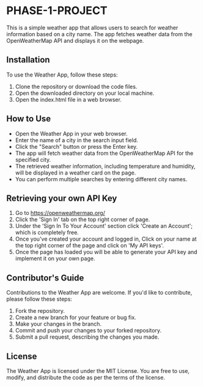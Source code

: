 # PHASE-1-PROJECT

This is a simple weather app that allows users to search for weather information based on a city name. The app fetches weather data from the OpenWeatherMap API and displays it on the webpage.

## Installation
To use the Weather App, follow these steps:

1. Clone the repository or download the code files.
2. Open the downloaded directory on your local machine.
3. Open the index.html file in a web browser.

## How to Use
- Open the Weather App in your web browser.
- Enter the name of a city in the search input field.
- Click the "Search" button or press the Enter key.
- The app will fetch weather data from the OpenWeatherMap API for the specified city.
- The retrieved weather information, including temperature and humidity, will be displayed in a weather card on the page.
- You can perform multiple searches by entering different city names.

## Retrieving your own API Key
1. Go to https://openweathermap.org/
2. Click the 'Sign In' tab on the top right corner of page.
3. Under the 'Sign In To Your Account' section click 'Create an Account'; which is completely free.
4. Once you've created your account and logged in, Click on your name at the top right corner of the page and click on 'My API keys'.
5. Once the page has loaded you will be able to generate your API key and implement it on your own page.

## Contributor's Guide
Contributions to the Weather App are welcome. If you'd like to contribute, please follow these steps:

1. Fork the repository.
2. Create a new branch for your feature or bug fix.
3. Make your changes in the branch.
4. Commit and push your changes to your forked repository.
5. Submit a pull request, describing the changes you made.

## License
The Weather App is licensed under the MIT License. You are free to use, modify, and distribute the code as per the terms of the license.
